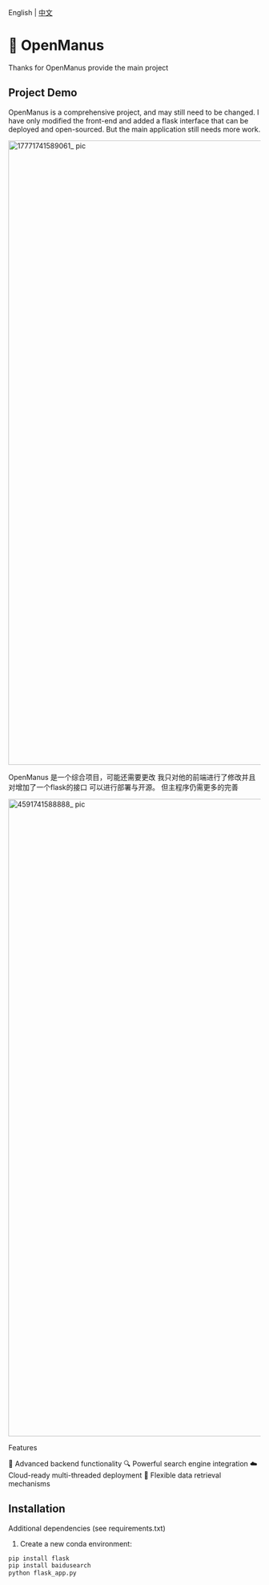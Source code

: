 English | [中文](README_zh.md)



# 👋 OpenManus

Thanks for OpenManus provide the main project

## Project Demo


OpenManus is a comprehensive project, and may still need to be changed. I have only modified the front-end and added a flask interface that can be deployed and open-sourced. But the main application still needs more work.

<img width="1246" alt="17771741589061_ pic" src="https://github.com/user-attachments/assets/544e3809-82e3-46b6-a78b-84446a7a4703" />

OpenManus 是一个综合项目，可能还需要更改 我只对他的前端进行了修改并且对增加了一个flask的接口 可以进行部署与开源。 但主程序仍需更多的完善

<img width="1272" alt="4591741588888_ pic" src="https://github.com/user-attachments/assets/00c5b8ce-1347-4d14-86f1-0136c70e2285" />

Features

🚀 Advanced backend functionality
🔍 Powerful search engine integration
☁️ Cloud-ready multi-threaded deployment
🧩 Flexible data retrieval mechanisms

## Installation


Additional dependencies (see requirements.txt)



1. Create a new conda environment:

```bash
pip install flask
pip install baidusearch
python flask_app.py
```

